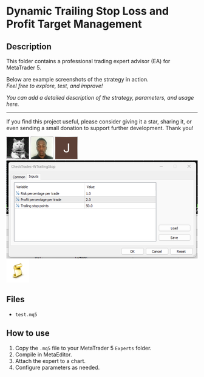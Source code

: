 # Dynamic Trailing Stop Loss and Profit Target Management

## Description
This folder contains a professional trading expert advisor (EA) for MetaTrader 5.

Below are example screenshots of the strategy in action.  
*Feel free to explore, test, and improve!*

*You can add a detailed description of the strategy, parameters, and usage here.*

---

If you find this project useful, please consider giving it a star, sharing it, or even sending a small donation to support further development. Thank you!

![Screenshot](60ADC6A5-6810.gif)
![Screenshot](60FAA282-8079.jpg)
![Screenshot](6528BA1C-7CC4.png)
![Screenshot](Annotation_2023-05-19_085804.png)
![Screenshot](script.png)

## Files
- `test.mq5`

## How to use
1. Copy the `.mq5` file to your MetaTrader 5 `Experts` folder.
2. Compile in MetaEditor.
3. Attach the expert to a chart.
4. Configure parameters as needed.
